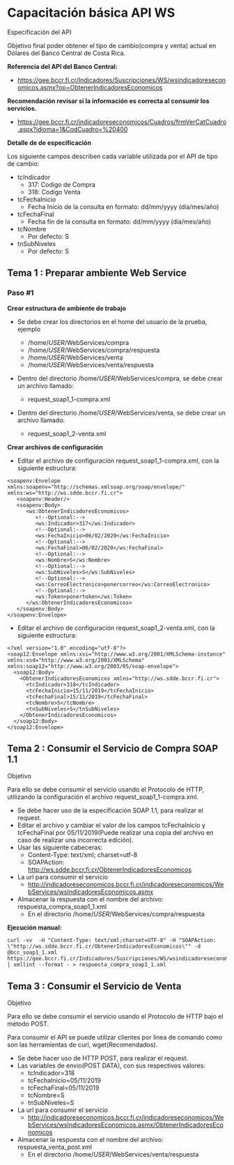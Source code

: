 # Capacitación básica API WS

Especificación del API

Objetivo final poder obtener el tipo de cambio(compra y venta) actual en Dólares del Banco Central de Costa Rica.

**Referencia del API del Banco Central:**

* []() https://gee.bccr.fi.cr/Indicadores/Suscripciones/WS/wsindicadoreseconomicos.asmx?op=ObtenerIndicadoresEconomicos

**Recomendación revisar si la información es correcta al consumir los servicios.**

* []() https://gee.bccr.fi.cr/indicadoreseconomicos/Cuadros/frmVerCatCuadro.aspx?idioma=1&CodCuadro=%20400

**Detalle de de especificación**

Los siguiente campos describen cada variable utilizada por el API de tipo de cambio:

*   tcIndicador
    *   317: Codigo de Compra
    *   318: Codigo Venta
*   tcFechaInicio
    *   Fecha Inicio de la consulta en formato: dd/mm/yyyy (día/mes/año)
*   tcFechaFinal
    *   Fecha fin de la consulta en formato: dd/mm/yyyy (día/mes/año)
*   tcNombre
    *   Por defecto: S
*   tnSubNiveles 
    *   Por defecto: S

## Tema 1 : Preparar ambiente Web Service

### Paso #1

**Crear estructura de ambiente de trabajo**

*   Se debe crear los directorios en el home del usuario de la prueba, ejemplo
    *   /home/$USER$/WebServices/compra
    *   /home/$USER$/WebServices/compra/respuesta
    *   /home/$USER$/WebServices/venta
    *   /home/$USER$/WebServices/venta/respuesta

*   Dentro del directorio /home/$USER$/WebServices/compra, se debe crear un archivo llamado:
    *   request_soap1_1-compra.xml
*   Dentro del directorio /home/$USER$/WebServices/venta, se debe crear un archivo llamado:
    *   request_soap1_2-venta.xml

**Crear archivos de configuración**

*   Editar el archivo de configuración request_soap1_1-compra.xml, con la siguiente estructura:

```
<soapenv:Envelope xmlns:soapenv="http://schemas.xmlsoap.org/soap/envelope/" xmlns:ws="http://ws.sdde.bccr.fi.cr">
   <soapenv:Header/>
   <soapenv:Body>
      <ws:ObtenerIndicadoresEconomicos>
         <!--Optional:-->
         <ws:Indicador>317</ws:Indicador>
         <!--Optional:-->
         <ws:FechaInicio>06/02/2020</ws:FechaInicio>
         <!--Optional:-->
         <ws:FechaFinal>06/02/2020</ws:FechaFinal>
         <!--Optional:-->
         <ws:Nombre>S</ws:Nombre>
         <!--Optional:-->
         <ws:SubNiveles>S</ws:SubNiveles>
         <!--Optional:-->
         <ws:CorreoElectronico>ponercorreo</ws:CorreoElectronico>
         <!--Optional:-->
         <ws:Token>ponertoken</ws:Token>
      </ws:ObtenerIndicadoresEconomicos>
   </soapenv:Body>
</soapenv:Envelope>

```
*   Editar el archivo de configuración request_soap1_2-venta.xml, con la siguiente estructura:

```
<?xml version="1.0" encoding="utf-8"?>
<soap12:Envelope xmlns:xsi="http://www.w3.org/2001/XMLSchema-instance" xmlns:xsd="http://www.w3.org/2001/XMLSchema" xmlns:soap12="http://www.w3.org/2003/05/soap-envelope">
  <soap12:Body>
    <ObtenerIndicadoresEconomicos xmlns="http://ws.sdde.bccr.fi.cr">
      <tcIndicador>318</tcIndicador>
      <tcFechaInicio>15/11/2019</tcFechaInicio>
      <tcFechaFinal>15/11/2019</tcFechaFinal>
      <tcNombre>S</tcNombre>
      <tnSubNiveles>S</tnSubNiveles>
    </ObtenerIndicadoresEconomicos>
  </soap12:Body>
</soap12:Envelope>

```

## Tema 2 : Consumir el Servicio de Compra SOAP 1.1

Objetivo

Para ello se debe consumir el servicio usando el  Protocolo de HTTP, utilizando la configuración el archivo request_soap1_1-compra.xml.

*   Se debe hacer uso de la especificación SOAP 1.1, para realizar el request.
*   Editar el archivo y cambiar el valor de los campos tcFechaInicio y tcFechaFinal por 05/11/2019(Puede realizar una copia del archivo en caso de realizar una incorrecta edición).
*   Usar las siguiente cabeceras:
    *   Content-Type: text/xml; charset=utf-8
    *   SOAPAction: http://ws.sdde.bccr.fi.cr/ObtenerIndicadoresEconomicos
*   La url para consumir el servicio
    *   http://indicadoreseconomicos.bccr.fi.cr/indicadoreseconomicos/WebServices/wsIndicadoresEconomicos.asmx
*   Almacenar la respuesta con el nombre del archivo: respuesta_compra_soap1_1.xml
    *   En el directorio /home/$USER$/WebServices/compra/respuesta

**Ejecución manual:**
```
curl -vv  -H "Content-Type: text/xml;charset=UTF-8" -H "SOAPAction: \"http://ws.sdde.bccr.fi.cr/ObtenerIndicadoresEconomicos\"" -d @bcc_soap1_1.xml https://gee.bccr.fi.cr/Indicadores/Suscripciones/WS/wsindicadoreseconomicos.asmx | xmllint --format - > respuesta_compra_soap1_1.xml
```

## Tema 3 : Consumir el Servicio de Venta

Objetivo

Para ello se debe consumir el servicio usando el  Protocolo de HTTP bajo el método POST.

Para consumir el API se puede utilizar clientes por línea de comando como son las herramientas de curl, wget(Recomendados).

*   Se debe hacer uso de HTTP POST, para realizar el request.
*   Las variables de envio(POST DATA), con sus respectivos valores:
    *   tcIndicador=318
    *   tcFechaInicio=05/11/2019
    *   tcFechaFinal=05/11/2019
    *   tcNombre=S
    *   tnSubNiveles=S
*   La url para consumir el servicio
    *   http://indicadoreseconomicos.bccr.fi.cr/indicadoreseconomicos/WebServices/wsIndicadoresEconomicos.asmx/ObtenerIndicadoresEconomicos
*   Almacenar la respuesta con el nombre del archivo: respuesta_venta_post.xml
    *   En el directorio /home/$USER$/WebServices/venta/respuesta













